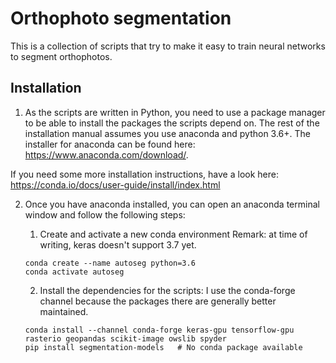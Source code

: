 # Orthophoto segmentation

This is a collection of scripts that try to make it easy to train neural networks to segment orthophotos.

## Installation

1. As the scripts are written in Python, you need to use a package manager to be able to install
the packages the scripts depend on. The rest of the installation manual assumes you use anaconda and
python 3.6+. The installer for anaconda can be found here: https://www.anaconda.com/download/.

If you need some more installation instructions, have a look here:
https://conda.io/docs/user-guide/install/index.html

2. Once you have anaconda installed, you can open an anaconda terminal window and follow the
following steps:

      1. Create and activate a new conda environment
      Remark: at time of writing, keras doesn't support 3.7 yet.
      ```
      conda create --name autoseg python=3.6
      conda activate autoseg
      ```
      2. Install the dependencies for the scripts:
      I use the conda-forge channel because the packages there are generally 
      better maintained.
      ```     
      conda install --channel conda-forge keras-gpu tensorflow-gpu rasterio geopandas scikit-image owslib spyder
      pip install segmentation-models   # No conda package available
      ```
